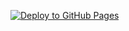 [![Deploy to GitHub Pages](https://img.shields.io/badge/frontend-live-green)](https://itzWahaj.github.io/blockchain-voting-dapp)
